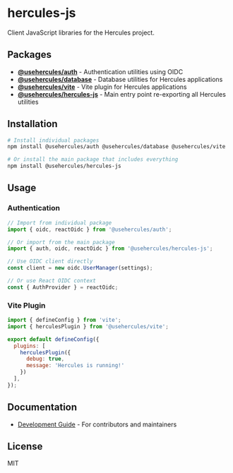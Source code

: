 # hercules-js

Client JavaScript libraries for the Hercules project.

## Packages

- **[@usehercules/auth](./packages/auth)** - Authentication utilities using OIDC
- **[@usehercules/database](./packages/database)** - Database utilities for Hercules applications
- **[@usehercules/vite](./packages/vite)** - Vite plugin for Hercules applications
- **[@usehercules/hercules-js](./packages/hercules)** - Main entry point re-exporting all Hercules utilities

## Installation

```bash
# Install individual packages
npm install @usehercules/auth @usehercules/database @usehercules/vite

# Or install the main package that includes everything
npm install @usehercules/hercules-js
```

## Usage

### Authentication

```javascript
// Import from individual package
import { oidc, reactOidc } from '@usehercules/auth';

// Or import from the main package
import { auth, oidc, reactOidc } from '@usehercules/hercules-js';

// Use OIDC client directly
const client = new oidc.UserManager(settings);

// Or use React OIDC context
const { AuthProvider } = reactOidc;
```

### Vite Plugin

```javascript
import { defineConfig } from 'vite';
import { herculesPlugin } from '@usehercules/vite';

export default defineConfig({
  plugins: [
    herculesPlugin({
      debug: true,
      message: 'Hercules is running!'
    })
  ],
});
```

## Documentation

- [Development Guide](./docs/DEVELOPMENT.md) - For contributors and maintainers

## License

MIT
